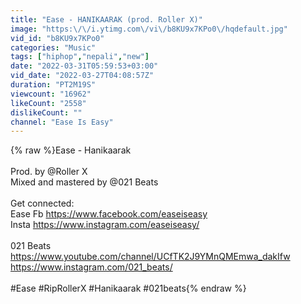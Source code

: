 ```yaml
---
title: "Ease - HANIKAARAK (prod. Roller X)"
image: "https:\/\/i.ytimg.com\/vi\/b8KU9x7KPo0\/hqdefault.jpg"
vid_id: "b8KU9x7KPo0"
categories: "Music"
tags: ["hiphop","nepali","new"]
date: "2022-03-31T05:59:53+03:00"
vid_date: "2022-03-27T04:08:57Z"
duration: "PT2M19S"
viewcount: "16962"
likeCount: "2558"
dislikeCount: ""
channel: "Ease Is Easy"
---
```

{% raw %}Ease - Hanikaarak<br /><br />Prod. by  @Roller X  <br />Mixed and mastered by  @021 Beats  <br /><br />Get connected:<br />Ease Fb <a rel="nofollow" target="blank" href="https://www.facebook.com/easeiseasy​">https://www.facebook.com/easeiseasy​</a><br />Insta <a rel="nofollow" target="blank" href="https://www.instagram.com/easeiseasy/​">https://www.instagram.com/easeiseasy/​</a><br /><br />021 Beats <br /><a rel="nofollow" target="blank" href="https://www.youtube.com/channel/UCfTK2J9YMnQMEmwa_dakIfw">https://www.youtube.com/channel/UCfTK2J9YMnQMEmwa_dakIfw</a><br /><a rel="nofollow" target="blank" href="https://www.instagram.com/021_beats/">https://www.instagram.com/021_beats/</a><br /><br />#Ease #RipRollerX #Hanikaarak #021beats{% endraw %}
